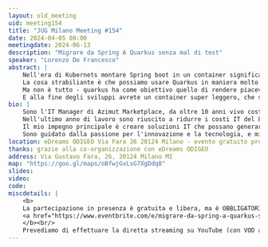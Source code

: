 ```yaml
---
layout: old_meeting
uid: meeting154
title: "JUG Milano Meeting #154"
date: 2024-04-05 00:00
meetingdate: 2024-06-13
description: "Migrare da Spring A Quarkus senza mal di test"
speaker: "Lorenzo De Francesco"
abstract: |
    Nell'era di Kubernets montare Spring boot in un container significa avere un servizio molto pesante che gira nel nostro cluster, per ovviare a questo problema c'è Quarkus: il framework java, supportato da Red Hat e pensato specificatamente per il cloud.
    La cosa strabiliante è che possiamo usare Quarkus in maniera molto simile a Spring Boot e in questo talk andiamo a vedere proprio questo: creeremo un microservizio con Controller, Service e Repository vedendo quali sono le differenze e i punti simili con spring boot. Vedrete che è tutto più semplice del previsto.
    Ma non è tutto - quarkus ha come obiettivo quello di rendere piacevole la developer Experience e in questo talk parleremo anche degli strumenti che ha sviluppato tanti strumenti come l'hot reload o la dev-ui
    E alla fine degli sviluppi avrete un container super leggero, che si avvia in meno di 30 secondi, pensato per il cloud, cosa volere di più?
bio: |
    Sono l'IT Manager di Azimut Marketplace, da oltre 10 anni vivo costantemente il codice e le community che si formano intorno ad esso.
    Nell'ultimo anno di lavoro sono riuscito a ridurre i costi IT del 80% mantenendo la qualità del software e creando un’architettura di piattaforma che permetta di essere espansa anche da chi non sa nulla di codice.
    Il mio impegno principale è creare soluzioni IT che possano generare profitti essendo al contempo robuste, durature e così flessibili da supportare le esigenze in continua evoluzione della nostra società moderna.
    Sono guidato dalla passione per l'innovazione e la tecnologia, e mi impegno costantemente a promuovere l'eccellenza nella gestione e nello sviluppo dei sistemi tecnologici.
location: eDreams ODIGEO Via Fara 26 20124 Milano - evento gratuito previa registrazione OBBLIGATORIA (vedi dettagli)
thanks: grazie alla co-organizzazione con eDreams ODIGEO
address: Via Gustavo Fara, 26, 20124 Milano MI
map: "https://goo.gl/maps/oBfwjGvLsG7XgDdq8"
slides: 
video: 
code:
miscdetails: |
    <b>
    La partecipazione in presenza è gratuita e libera, ma è OBBLIGATORIA la registrazione su:
    <a href="https://www.eventbrite.com/e/migrare-da-spring-a-quarkus-senza-mal-di-test-tickets-877944464527?aff=oddtdtcreator">form di registrazione per partecipare a JUG Milano in presenza</a>
    </b><br/>
    Prevediamo di effettuare la diretta streaming su YouTube (con VOD a seguire) dell'evento.
---
```


